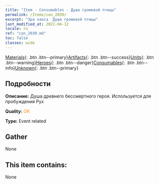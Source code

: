 ```yaml
---
title: "Item - Consumables - Душа громовой птицы"
permalink: /Items/con_2039/
excerpt: "Эра хаоса  Душа громовой птицы"
last_modified_at: 2021-04-12
locale: ru
ref: "con_2039.md"
toc: false
classes: wide
---
```

 [Materials](/ru/Items/){: .btn .btn--primary}[Artifacts](/ru/Items/Artifacts/){: .btn .btn--success}[Units](/ru/Items/Units/){: .btn .btn--warning}[Heroes](/ru/Items/Heroes/){: .btn .btn--danger}[Consumables](/ru/Items/Consumables/){: .btn .btn--info}[Unknown](/ru/Items/Unknown/){: .btn .btn--primary}

## Подробности
 **Описание:** Душа древнего бессмертного героя. Используется для пробуждения Рух

 **Quality:** <span style="color: #FF8C00">OK</span>

 **Type:** Event related

## Gather

  None

## This item contains:

  None

